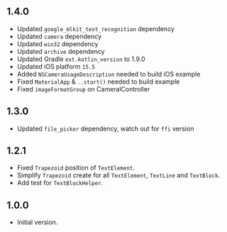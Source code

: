 ## 1.4.0

- Updated `google_mlkit_text_recognition` dependency
- Updated `camera` dependency
- Updated `win32` dependency
- Updated `archive` dependency
- Updated Gradle `ext.kotlin_version` to 1.9.0
- Updated iOS platform `15.5`
- Added `NSCameraUsageDescription` needed to build iOS example
- Fixed `MaterialApp` & `..start()` needed to build example
- Fixed `imageFormatGroup` on CameralController

## 1.3.0

- Updated `file_picker` dependency, watch out for `ffi` version

## 1.2.1

- Fixed `Trapezoid` position of `TextElement`.
- Simplify `Trapezoid` create for all `TextElement`, `TextLine` and `TextBlock`.
- Add test for `TextBlockHelper`.

## 1.0.0

- Initial version.